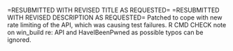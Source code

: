 =RESUBMITTED WITH REVISED TITLE AS REQUESTED=
=RESUBMITTED WITH REVISED DESCRIPTION AS REQUESTED=
Patched to cope with new rate limiting of the API, which was causing test failures.
R CMD CHECK note on win_build re: API and HaveIBeenPwned as possible typos can be ignored.
